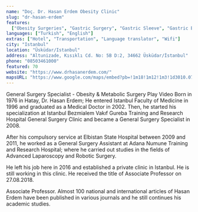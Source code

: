 ```yaml
---
name: "Doç. Dr. Hasan Erdem Obesity Clinic"
slug: "dr-hasan-erdem"
features:
  ["Obesity Surgeries", "Gastric Surgery", "Gastric Sleeve", "Gastric Baloon"]
languages: ["Turkish", "English"]
extras: ["Hotel", "Transportation", "Language translator", "Wifi"]
city: "Istanbul"
location: "Üsküdar/Istanbul"
address: "Altunizade, Kısıklı Cd. No: 5B D:2, 34662 Üsküdar/İstanbul"
phone: "08503461000"
featured: 70
website: "https://www.drhasanerdem.com/"
mapsURL: "https://www.google.com/maps/embed?pb=!1m18!1m12!1m3!1d3010.0747619652984!2d29.036030316252535!3d41.023620279299365!2m3!1f0!2f0!3f0!3m2!1i1024!2i768!4f13.1!3m3!1m2!1s0x14cab70f335e9a89%3A0xa3c4ffbb15f7bc4a!2sDo%C3%A7.%20Dr.%20Hasan%20Erdem%20-%20%C4%B0stanbul%20Obezite%20Cerrahisi%20-%20T%C3%BCp%20Mide%2C%20%C5%9Eeker%20Ameliyat%C4%B1%2C%20Mide%20Balonu!5e0!3m2!1sen!2str!4v1661301777469!5m2!1sen!2str"
---
```


General Surgery Specialist - Obesity & Metabolic Surgery
Play Video
Born in 1976 in Hatay, Dr. Hasan Erdem; He entered Istanbul Faculty of Medicine in 1996 and graduated as a Medical Doctor in 2002. Then, he started his specialization at Istanbul Bezmialem Vakıf Gureba Training and Research Hospital General Surgery Clinic and became a General Surgery Specialist in 2008.

After his compulsory service at Elbistan State Hospital between 2009 and 2011, he worked as a General Surgery Assistant at Adana Numune Training and Research Hospital; where he carried out studies in the fields of Advanced Laparoscopy and Robotic Surgery.

He left his job here in 2016 and established a private clinic in Istanbul. He is still working in this clinic.
He received the title of Associate Professor on 27.08.2018.

Associate Professor. Almost 100 national and international articles of Hasan Erdem have been published in various journals and he still continues his academic studies.
